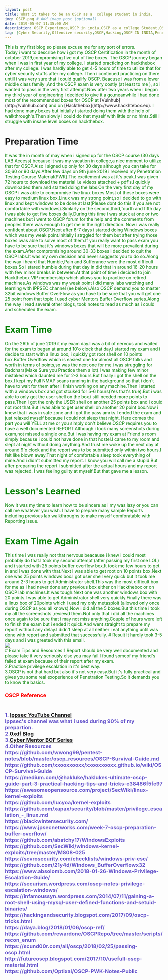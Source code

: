 ```yaml
---
layout: post
title: What it takes to be an OSCP as a  college student in india.
img: OSCP.png # Add image post (optional)
date: 2019-05-07 11:35:00 AM
description: OSCP Experience,OSCP in india,OSCP as a college Student,OSCP Resources,Noob to OSCP
tag: [Cyber Security,Offensive security,OSCP,Hacking,OSCP IN INDIA,Penetration Testing,OSCP Internship]
---
```


<span style="color:green">
This is my first  blog so please excuse me for any sort of errors.<br />
 </span>

<span style="color:green">
Today i want to describe how i got my OSCP  Certification in the month of october 2019,compromising five out of five boxes.
The OSCP journey began when i was in first year of my college. I started practicing on hackthebox after my college. I was hardly able to get 4-5 hours of time to utilize that for cyber security stuffs after my college. Then i continued practicing on there untill i was very sure that i could qualify OSCP. Beacuse i was from a  lower middle class family ,And the OSCP exam is very costly (at least to me ), so i wanted to pass in the very first attempt.Now after two years when i began my third year of engineering i decided to give it a go,meanwhile i had done most of the recommended boxes for OSCP at</span> [Vulnhub](http://vulnhub.com)  <span style="color:green">  and on </span> [Hackthebox](http://www.hackhtebox.eu). <span style="color:green"> I had done many boxes but initially i started doing them with the help of  walkthrough's.Then slowly i could do that myself with little or no  hints.Still i struggle with insane level boxes on hackthebox. </span>

# Preparation Time
<span style="color:green">
It was the in  month of may when i signed up for the OSCP course (30 days LAB Access) because it was my vacation in college,a nice moment to utilize that for OSCP.Also i signed up only for 30 days although you can take for 30,60 or 90 days.After few days on 9th june 2019 i received my Penetration Testing Course Material(PWK).The excitement was at it's peak.I was given 72 hours to download the material i.e videos attached + pdf's.I quickly downloaded them and started doing the labs.On the very first day of my OSCP i was able to compromise five linux boxes.Most of these boxes were easy to medium linux box.Linux was my strong point,so i decided to go with linux and kept windows to be done at last(Please dont do this if you are not comfortable with windows).Simlarly on the second,third,fourth and fifth day i was able to get five boxes daily.During this time i was stuck at one or two machines but i went to OSCP forum for the help and the comments from peoples there was enough to get me in the right direction.

<span style="color:green">
Now i was really confident about OSCP.Next after 6-7 days i started doing Windows boxes which was my weak point.Initially i strggled for them but after trying those boxes iwas able to solve most of them.If you really want to pass exam you have to be sure that it's windows boxes that will be more prevailent during the exam.After compromising around 30-33 boxes i decided to quit the OSCP labs.It was my own decision and never suggests you to do so.Along the way i heard that Humble,Pain and Sufferance were the most difficult boxes.So i stared humble during that day in did that in around 16-20 hours with few minor breaks in between.At that point of time i decided to join Hackthebox VIP membership which allows you to practice on retired machines.As windows was my weak point i did many labs watching and learning with IPPSEC channel (ee below).Also OSCP demand you to master 32bit windows Buffer OverFlow as you have to be sure that you will get one 25 point from that topic.I used cyber Mentors Buffer Overflow series.Along the way i read several other blogs, took notes to read as much as i could and scheduled the exam.
</span>

# Exam Time
<span style="color:green">
On the 26th of june 2019 it my exam day.I was a bit of nervous and waited for the exam to began at around 10'o clock that day.I started my exam and i decide to start with a linux box, i quickly got root shell on 10 points box.Buffer Overlflow which is easiest one for almost all OSCP folks and worth in terms of points,so was the next one for me.i was struggling for Badchars(Make Sure you Practice them a lot).I was making few minor mistaked which daunted me for 2-3 hours.But finally i got the shell on the box.I kept my Full NMAP scans running in the background so that i don't have to wait for them after i finish working on any machine.Then i started with a windows box and got  stcuked for 5-6 hours(Yes that's true).But i  was able to only got the user shell on the box.i still needed  more points to pass.Then i got the only the USER shell on another 25 points box and i could not root that.But i was able to get user shell  on another 20 point box.Now i knew that i was in safe zone and i got the pass amrks.I ended the exam and just relaxed myself because i could not sleep that night.
 </span>
<span style="color:green">
Here comes the part you will YELL at me or you simply don't believe.OSCP requires you to have a  well documented  REPORT.Although i took many screenshots during exam,not missed a single one.But i was having my exam at Friend's room simply because i could not have done in that hostel.I came to my room and slept at night without doing anything.And trust me woke up the next day at around 9'o clock and the report was to be submitted only within two hours.I felt like blown away.That night of comfortable sleep took everything of mine.And i didn't submitted my report.
 </span>
<span style="color:green">
I know you will call me a stupid.But after preparing the report i submitted after the actual hours and my report was rejected.
I was feeling guilty at myself.But that gave me a lesson.
</span>

# Lesson's Learned
<span style="color:green">
Now it was my time to learn how to be sincere as i my was lazy or you can call me whatever you wish.
I have to prepare many sample Reports including previous lab walkthroughs to make myself comforatable with Reporting issue.
 </span>

# Exam Time Again
<span style="color:green">
This time i was really not that nervous beacause i knew i could most probably do that.I took my second attempt (after passing my first one LOL) and i started with 25 points  buffer  overflow box.It took  me few hours to get in and i was done with that.Next i was able to get root on 10 points box.Next one was 25 points windows box.I got user shell very quick but it took me around 2-3 hours to get Administrator shell.This was the most difficult box for me as i had never done any previous box either on Hackthebox or on OSCP lab machines.It was tough.Next one was another windows box with 20 points.I was able to get Administrator shell very quickly.Finally there was a linux box of 20points which i used my only metasploit (allowed only once during OSCP as you all knows).Now i did  all the 5 boxes.But this time i took my all the screenshots ,reviewd them.Not only that i did all the machines once again to be sure that i may not miss anything.Couple of hours were left to finish the exam but i ended it quick.And went straight to prepare my report without any delay.I didn't sleep at all neither i eat anything until was done with report and submitted that successfully.
</span>
# Result 
<span style="color:green">
It hardly took  3-5 days and i was greeted with this email. <br />
<img src="{{site.baseurl}}/assets/img/email.png">
<br />
</span>
# Exam Tips and Resources

<span style="color:green">
1.Report should be very well documented and please take it very seriously else you may fail.I found someof my friend's failed at exam because of their report after my exam.<br />
2.Practice privilege escalation in it's best way. <br />
3.OSCP is not that hard but also it's not very easy.But it's fully practical and gives you some real exoperience of Penetration Testing.So it demands you to know the basics. <br />
</span>
<h3>
<span style="color:red"> OSCP Reference </span>
 <h3>
 <p>
 <span style="color:SlateBlue">
 <br> 1. <a href="https://www.youtube.com/channel/UCa6eh7gCkpPo5XXUDfygQQA">Ippsec YouTube Channel</a> 
 <br> Ippsec's channel  was  what i used during 90% of my prepartion.
  <br>2.<a href="https://0xdf.gitlab.io/">0xdf Blog</a> 
  <br>3.<a href="https://www.youtube.com/watch?v=qSnPayW6F7U&list=PLLKT__MCUeix3O0DPbmuaRuR_4Hxo4m3G">Cyber Mentor BOF Series</a>
 <br> 4.Other Resources 
  <br>https://github.com/wwong99/pentest-notes/blob/master/oscp_resources/OSCP-Survival-Guide.md 
 <br> https://github.com/xxooxxooxx/xxooxxooxx.github.io/wiki/OSCP-Survival-Guide 
 <br> https://medium.com/@hakluke/haklukes-ultimate-oscp-guide-part-3-practical-hacking-tips-and-tricks-c38486f5fc97
  <br>https://awesomeopensource.com/project/SecWiki/linux-kernel-exploits 
 <br> https://github.com/lucyoa/kernel-exploits 
 <br> https://github.com/xapax/security/blob/master/privilege_escalation_-_linux.md 
 <br> https://blackwintersecurity.com/ 
 <br> https://www.jpsecnetworks.com/week-7-oscp-preparation-buffer-overflow/ 
 <br> https://github.com/abatchy17/WindowsExploits 
 <br> https://github.com/SecWiki/windows-kernel-exploits/tree/master/MS08-025 
 <br> https://sevrosecurity.com/checklists/windows-priv-esc/ 
 <br> https://github.com/21y4d/Windows_BufferOverflowx32 
 <br> https://www.absolomb.com/2018-01-26-Windows-Privilege-Escalation-Guide/ 
 <br> https://securism.wordpress.com/oscp-notes-privilege-escalation-windows/ 
 <br> https://infamoussyn.wordpress.com/2014/07/11/gaining-a-root-shell-using-mysql-user-defined-functions-and-setuid-binaries/ 
 <br> https://hackingandsecurity.blogspot.com/2017/09/oscp-tricks.html 
 <br> https://daya.blog/2018/01/06/oscp-ref/ 
 <br> https://github.com/rewardone/OSCPRepo/tree/master/scripts/recon_enum 
 <br> https://scund00r.com/all/oscp/2018/02/25/passing-oscp.html 
 <br> http://futureoscp.blogspot.com/2017/10/usefull-oscp-material.html 
 <br> https://github.com/Optixal/OSCP-PWK-Notes-Public 

 </span>
  </p>
 
 
 
 
 


